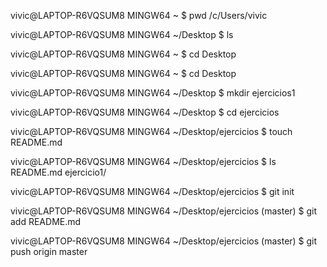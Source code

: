 vivic@LAPTOP-R6VQSUM8 MINGW64 ~
$ pwd
/c/Users/vivic

vivic@LAPTOP-R6VQSUM8 MINGW64 ~/Desktop
$ ls

vivic@LAPTOP-R6VQSUM8 MINGW64 ~
$ cd Desktop

vivic@LAPTOP-R6VQSUM8 MINGW64 ~
$ cd Desktop

vivic@LAPTOP-R6VQSUM8 MINGW64 ~/Desktop
$ mkdir ejercicios1

vivic@LAPTOP-R6VQSUM8 MINGW64 ~/Desktop
$ cd ejercicios

vivic@LAPTOP-R6VQSUM8 MINGW64 ~/Desktop/ejercicios
$ touch README.md

vivic@LAPTOP-R6VQSUM8 MINGW64 ~/Desktop/ejercicios
$ ls
README.md  ejercicio1/

vivic@LAPTOP-R6VQSUM8 MINGW64 ~/Desktop/ejercicios
$ git init

vivic@LAPTOP-R6VQSUM8 MINGW64 ~/Desktop/ejercicios (master)
$ git add README.md

vivic@LAPTOP-R6VQSUM8 MINGW64 ~/Desktop/ejercicios (master)
$ git push origin master

